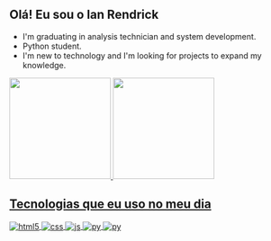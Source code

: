 ## Olá! Eu sou o Ian Rendrick


- I'm graduating in analysis technician and system development.
- Python student.
- I'm new to technology and I'm looking for projects to expand my knowledge.

<div>
  <a href="https://github.com/IanTth">
   <img height="180em" src="https://github-readme-stats.vercel.app/api?username=IanTth&show_icons=true&theme=tokyonight&include_all_commits-true&count_private=true"/>
    <img height="180em" src="https://github-readme-stats.vercel.app/api/top-langs/?username=IanTth&layout=compact&langs_count=16&theme=tokyonight"/>
     </div>

  
  ## Tecnologias que eu uso no meu dia

<div style="display: inline_block">
  <img align="center" alt="html5" src="https://img.shields.io/badge/HTML5-E34F26?style=for-the-badge&logo=html5&logoColor=white" />
  <img align="center" alt="css" src="https://img.shields.io/badge/CSS3-1572B6?style=for-the-badge&logo=css3&logoColor=white" />
  <img align="center" alt="js" src="https://img.shields.io/badge/JavaScript-F7DF1E?style=for-the-badge&logo=javascript&logoColor=black" />
  <img align="center" alt="py" src="https://img.shields.io/badge/Python-007ACC?style=for-the-badge&logo=typescript&logoColor=white" />
  <img align="center" alt="py" src="https://img.shields.io/badge/Bootstrap-007ACC?style=for-the-badge&logo=typescript&logoColor=white" />
</div><br/>
